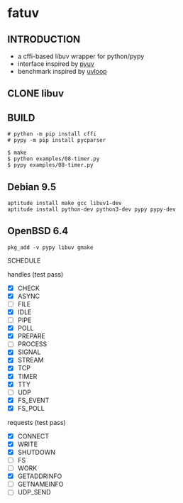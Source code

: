 # fatuv

## INTRODUCTION

* a cffi-based libuv wrapper for python/pypy
* interface inspired by [pyuv][1]
* benchmark inspired by [uvloop][2]


## CLONE libuv

## BUILD

```
# python -m pip install cffi
# pypy -m pip install pycparser

$ make
$ python examples/08-timer.py
$ pypy examples/08-timer.py
```

## Debian 9.5

```
aptitude install make gcc libuv1-dev
aptitude install python-dev python3-dev pypy pypy-dev
```

## OpenBSD 6.4

```
pkg_add -v pypy libuv gmake
```


[1]: https://github.com/saghul/pyuv/
[2]: https://github.com/MagicStack/uvloop

SCHEDULE

handles (test pass)
- [x] CHECK
- [x] ASYNC
- [ ] FILE
- [x] IDLE
- [ ] PIPE
- [x] POLL
- [x] PREPARE
- [ ] PROCESS
- [x] SIGNAL
- [x] STREAM
- [x] TCP
- [x] TIMER
- [x] TTY
- [ ] UDP
- [x] FS_EVENT
- [x] FS_POLL

requests (test pass)
- [x] CONNECT
- [x] WRITE
- [x] SHUTDOWN
- [ ] FS
- [ ] WORK
- [x] GETADDRINFO
- [ ] GETNAMEINFO
- [ ] UDP_SEND
